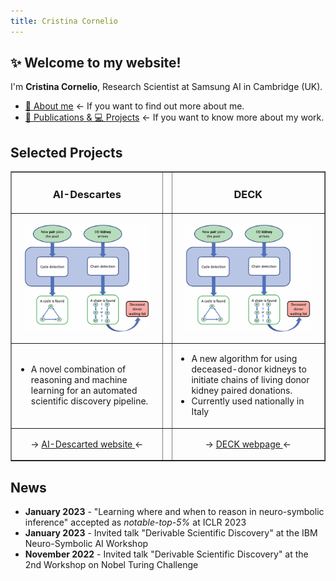 ```yaml
---
title: Cristina Cornelio
---
```


## ✨ Welcome to my website! 
I'm **Cristina Cornelio**, Research Scientist at Samsung AI in Cambridge (UK). 
* <a href="https://corneliocristina.github.io/about.html" style="display: inline" > 👤 About me</a> &larr; If you want to find out more about me.
* <a href="https://corneliocristina.github.io/publications.html" style="display: inline" class="button"> 📖 Publications & 💻 Projects</a> &larr; If you want to know more about my work.


## Selected Projects

<table border=none>
   <tr>
      <td> <h3 align="center" > AI-Descartes </h3>  </td>
      <td> </td>
      <td> <h3 align="center"> DECK </h3> </td>
   </tr>
   <tr>
      <td> <p align="center"> <img align="center" width="200" src="figures/algorithm_new.png" alt="algorithm_new"/> </p> </td>
      <td> </td>
      <td> <p align="center"> <img align="center" width="200" src="figures/algorithm_new.png" alt="algorithm_new"/> </p> </td>
   </tr>
   <tr>
      <td> 
         <ul>
            <li> A novel combination of reasoning and machine learning for an automated scientific discovery pipeline. </li>
         </ul>
      </td>
      <td> </td>
      <td> 
         <ul>
            <li> A new algorithm for using deceased-donor kidneys to initiate chains of living donor kidney paired donations. </li>
            <li> Currently used nationally in Italy </li>
         </ul>
      </td>
   </tr>   
   <tr>
      <td> <p align="center">  &rarr; <a href="https://ai-descartes.github.io/"> AI-Descarted website </a> &larr; </p> </td>
      <td> </td>
      <td> <p align="center"> &rarr; <a href="https://corneliocristina.github.io/DECK.html"> DECK webpage </a> &larr; </p> </td>
   </tr>
</table>


## News 

* **January 2023** - "Learning where and when to reason in neuro-symbolic inference" accepted as *notable-top-5%* at ICLR 2023
* **January 2023** - Invited talk "Derivable Scientific Discovery" at the IBM Neuro-Symbolic AI Workshop
* **November 2022** - Invited talk "Derivable Scientific Discovery" at the 2nd Workshop on Nobel Turing Challenge
